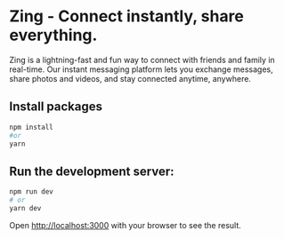 
# Zing - Connect instantly, share everything.

Zing is a lightning-fast and fun way to connect with friends and family in real-time. Our instant messaging platform lets you exchange messages, share photos and videos, and stay connected anytime, anywhere.

## Install packages
```bash
npm install
#or
yarn
```

## Run the development server:

```bash
npm run dev
# or
yarn dev
```

Open [http://localhost:3000](http://localhost:3000) with your browser to see the result.
